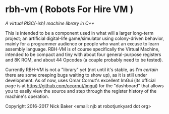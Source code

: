 # rbh-vm  ( Robots For Hire VM )
*A virtual RISC(-ish) machine library in C++*

This is intended to be a component used in what will a larger long-term project; an artificial digital-life game/simulator using
colony-driven behavior, mainly for a programmer audience or people who want an excuse to learn assembly language.  RBH-VM is of
course specifically the Virtual Machine, intended to be compact and tiny with about four general-purpose registers and 8K ROM,
and about 44 Opcodes (a couple probably need to be tested).

Currently RBH-VM is not a "library" yet (not until it's stable, as I'm *certain* there are some creeping bugs waiting to show up), as it is still under development.  As of now, uses Omar Cornut's excellent ImGui (its official page is at https://github.com/ocornut/imgui) for the "dashboard" that allows you to easily view the source and step through the register history of the machine's operation.

Copyright 2016-2017 Nick Baker  <email: njb at robotjunkyard dot org>

